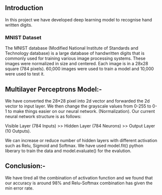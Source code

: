 ## Introduction
In this project we have developed deep learning model to recognise hand written digits.

### MNIST Dataset
The MNIST database (Modified National Institute of Standards and Technology database) is a large database of handwritten digits that is commonly used for training various image processing systems. These images were normalized in size and centered. Each image is in a 28x28 square (784 pixels). 60,000 images were used to train a model and 10,000 were used to test it.

## Multilayer Perceptrons Model:-
We have converted the 28*28 pixel into 2d vector and forwarded the 2d vector to input layer. We then change the grayscale values from 0-255 to 0-1 to make things easier on our neural network. (Normalization). Our current neural network structure is as follows:

Visible Layer (784 Inputs) >> Hidden Layer (784 Neurons) >> Output Layer (10 Outputs).

We can increase or reduce number of hidden layers with different activation such as Relu, Sigmoid and Softmax. We have used model.fit() python liberary to train the data and model.evaluate() for the evalution.

## Conclusion:-
We have tired all the combination of activation function and we found that our accuracy is around 98% and Relu-Softmax combination  has given the min error rate.
